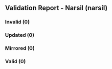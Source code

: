 ## Validation Report - Narsil (narsil)


### Invalid (0)
### Updated (0)
### Mirrored (0)
### Valid (0)
